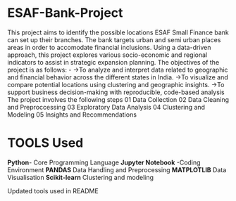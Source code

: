 # ESAF-Bank-Project
This project aims to identify the possible locations ESAF Small Finance bank can set up their branches. The bank targets urban and semi urban places areas in order to accomodate financial inclusions. 
Using a data-driven approach, this project explores various socio-economic and regional indicators to assist in strategic expansion planning. The objectives of the project is as follows: -
->To analyze and interpret data related to geographic and financial behavior across the different states in India.
->To visualize and compare potential locations using clustering and geographic insights.
->To support business decision-making with reproducible, code-based analysis
The project involves the following steps 
01 Data Collection
02 Data Cleaning and Preproccessing
03 Exploratory Data Analysis
04 Clustering and Modeling 
05 Insights and Recommendations 

# TOOLS Used
**Python**- Core Programming Language
**Jupyter Notebook** -Coding Environment
**PANDAS** Data Handling and Preprocessing
**MATPLOTLIB** Data Visualisation
**Scikit-learn** Clustering and modeling

Updated tools used in README

